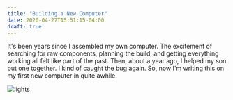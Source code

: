 ```yaml
---
title: "Building a New Computer"
date: 2020-04-27T15:51:15-04:00
draft: true
---
```


It's been years since I assembled my own computer. The excitement of searching for raw components, planning the build, and getting everything working all felt like part of the past. Then, about a year ago, I helped my son put one together. I kind of caught the bug again. So, now I'm writing this on my first new computer in quite awhile.


![lights](new_computer_lights.jpg)